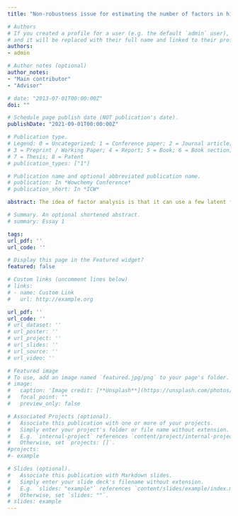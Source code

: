 ```yaml
---
title: "Non-robustness issue for estimating the number of factors in high dimensional data"

# Authors
# If you created a profile for a user (e.g. the default `admin` user), write the username (folder name) here 
# and it will be replaced with their full name and linked to their profile.
authors:
- admin

# Author notes (optional)
author_notes:
- "Main contributor"
- "Advisor"

# date: "2013-07-01T00:00:00Z"
doi: ""

# Schedule page publish date (NOT publication's date).
publishDate: "2021-09-01T00:00:00Z"

# Publication type.
# Legend: 0 = Uncategorized; 1 = Conference paper; 2 = Journal article;
# 3 = Preprint / Working Paper; 4 = Report; 5 = Book; 6 = Book section;
# 7 = Thesis; 8 = Patent
# publication_types: ["1"]

# Publication name and optional abbreviated publication name.
# publication: In *Wowchemy Conference*
# publication_short: In *ICW*

abstract: The idea of factor analysis is that it can use a few latent factors to capture the variations of a large number of economic variables in a high dimensional data set. A critical question in factor analysis is to estimate the number of factors. Most methods for choosing the number of factors are based on the results from random matrix theory (RMT), which studies the distribution of sample eigenvalues and requires i.i.d and gaussian assumption on the error terms in the factor model.  These restrictions may not appropriate when we want to apply those methods in practice. This paper aims to show that those methods are not robust by simulation when the error terms in the factor model are serially and cross-sectionally correlated or have non-gaussian distributions. Our simulation results provide useful recommendations to applied users for how to choose the estimation method in dealing with different types of data.

# Summary. An optional shortened abstract.
# summary: Essay 1

tags: 
url_pdf: ''
url_code: ''

# Display this page in the Featured widget?
featured: false

# Custom links (uncomment lines below)
# links:
# - name: Custom Link
#   url: http://example.org

url_pdf: ''
url_code: ''
# url_dataset: ''
# url_poster: ''
# url_project: ''
# url_slides: ''
# url_source: ''
# url_video: ''

# Featured image
# To use, add an image named `featured.jpg/png` to your page's folder. 
# image:
#   caption: 'Image credit: [**Unsplash**](https://unsplash.com/photos/pLCdAaMFLTE)'
#   focal_point: ""
#   preview_only: false

# Associated Projects (optional).
#   Associate this publication with one or more of your projects.
#   Simply enter your project's folder or file name without extension.
#   E.g. `internal-project` references `content/project/internal-project/index.md`.
#   Otherwise, set `projects: []`.
#projects:
#- example

# Slides (optional).
#   Associate this publication with Markdown slides.
#   Simply enter your slide deck's filename without extension.
#   E.g. `slides: "example"` references `content/slides/example/index.md`.
#   Otherwise, set `slides: ""`.
# slides: example
---
```

